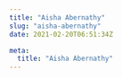 ```yaml
---
title: "Aisha Abernathy"
slug: "aisha-abernathy"
date: 2021-02-20T06:51:34Z

meta:
  title: "Aisha Abernathy"
---
```


